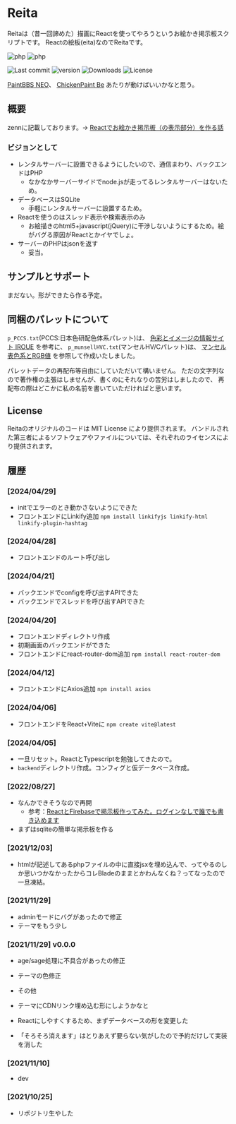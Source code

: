# Reita

Reitaは（昔一回諦めた）描画にReactを使ってやろうというお絵かき掲示板スクリプトです。 Reactの絵板(eita)なのでReitaです。

![php](https://img.shields.io/badge/php-7.4-green.svg "php 7.4")
![php](https://img.shields.io/badge/php-8.x-green.svg "php 8.x")

![Last commit](https://img.shields.io/github/last-commit/sakots/Reita "Last commit")
![version](https://img.shields.io/github/v/release/sakots/Reita "version")
![Downloads](https://img.shields.io/github/downloads/sakots/Reita/total "Downloads")
![License](https://img.shields.io/github/license/sakots/Reita "License MIT")

[PaintBBS NEO](https://github.com/funige/neo/)、
[ChickenPaint Be](https://github.com/satopian/ChickenPaint_Be)
あたりが動けばいいかなと思う。

## 概要

zennに記載しております。-> [Reactでお絵かき掲示板（の表示部分）を作る話](https://zenn.dev/sakots/articles/c9765457ff90ce)

### ビジョンとして

- レンタルサーバーに設置できるようにしたいので、通信まわり、バックエンドはPHP
  - なかなかサーバーサイドでnode.jsが走ってるレンタルサーバーはないため。
- データベースはSQLite
  - 手軽にレンタルサーバーに設置するため。
- Reactを使うのはスレッド表示や検索表示のみ
  - お絵描きのhtml5+javascript(jQuery)に干渉しないようにするため。絵がバグる原因がReactとかイヤでしょ。
- サーバーのPHPはjsonを返す
  - 妥当。

## サンプルとサポート

まだない。形ができたら作る予定。

## 同梱のパレットについて

`p_PCCS.txt`(PCCS:日本色研配色体系パレット)は、
[色彩とイメージの情報サイト IROUE](https://tee-room.info/color/database.html) を参考に、
`p_munsellHVC.txt`(マンセルHV/Cパレット)は、
[マンセル表色系とRGB値](http://k-ichikawa.blog.enjoy.jp/etc/HP/js/Munsell/MSL2RGB0.html) を参照して作成いたしました。

パレットデータの再配布等自由にしていただいて構いません。
ただの文字列なので著作権の主張はしませんが、書くのにそれなりの苦労はしましたので、
再配布の際はどこかに私の名前を書いていただければと思います。

## License

Reitaのオリジナルのコードは MIT License により提供されます。 バンドルされた第三者によるソフトウェアやファイルについては、それぞれのライセンスにより提供されます。

## 履歴

### [2024/04/29]

- initでエラーのとき動かさないようにできた
- フロントエンドにLinkify追加 `npm install linkifyjs linkify-html linkify-plugin-hashtag`

### [2024/04/28]

- フロントエンドのルート呼び出し

### [2024/04/21]

- バックエンドでconfigを呼び出すAPIできた
- バックエンドでスレッドを呼び出すAPIできた

### [2024/04/20]

- フロントエンドディレクトリ作成
- 初期画面のバックエンドができた
- フロントエンドにreact-router-dom追加 `npm install react-router-dom`

### [2024/04/12]

- フロントエンドにAxios追加 `npm install axios`

### [2024/04/06]

- フロントエンドをReact+Viteに `npm create vite@latest`

### [2024/04/05]

- 一旦リセット。ReactとTypescriptを勉強してきたので。
- `backend`ディレクトリ作成。コンフィグと仮データベース作成。

### [2022/08/27]

- なんかできそうなので再開
  - 参考：[ReactとFirebaseで掲示板作ってみた。ログインなしで誰でも書き込めます](http://shincode.info/2021/10/04/bbs-with-react-and-firebase/)
- まずはsqliteの簡単な掲示板を作る

### [2021/12/03]

- htmlが記述してあるphpファイルの中に直接jsxを埋め込んで、ってやるのしか思いつかなかったからコレBladeのままとかわんなくね？ってなったので一旦凍結。

### [2021/11/29]

- adminモードにバグがあったので修正
- テーマをもう少し

### [2021/11/29] v0.0.0

- age/sage処理に不具合があったの修正
- テーマの色修正
- その他

- テーマにCDNリンク埋め込む形にしようかなと
- Reactにしやすくするため、まずデータベースの形を変更した
- 「そろそろ消えます」はとりあえず要らない気がしたので予約だけして実装を消した

### [2021/11/10]

- dev

### [2021/10/25]

- リポジトリ生やした
